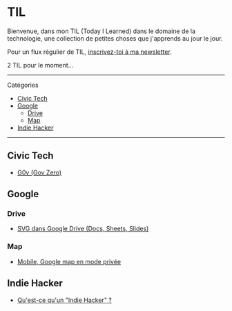 # TIL
Bienvenue, dans mon TIL (Today I Learned) dans le domaine de la technologie, une collection de petites choses que j'apprends au jour le jour.

Pour un flux régulier de TIL, [inscrivez-toi à ma newsletter](https://dofbi.hashnode.dev).

2 TIL pour le moment...

---

Catégories

* [Civic Tech](#Civic-Tech)
* [Google](#Google)
  * [Drive](#Drive)
  * [Map](#Map)
* [Indie Hacker](#Indie-Hacker)

---

## Civic Tech

* [G0v (Gov Zero)](civic-tech/g0v.md)

## Google

### Drive

* [SVG dans Google Drive (Docs, Sheets, Slides)](google/drive/svg-to-google-drive.md)

### Map

* [Mobile, Google map en mode privée](google/map/mobile-google-map-mode-privee.md)

## Indie Hacker

* [Qu'est-ce qu'un "Indie Hacker" ?](indie-hacker/what-indie-hacker.md)
